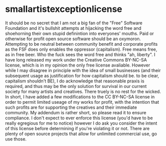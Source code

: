 # smallartistexceptionlicense

It should be no secret that I am not a big fan of the "Free" Software Foundation and it's bullshit attempts at hijacking the word free and shoehorning their own stupid definintion into everyones' mouths. Paid or otherwise for profit open source software should be an oxymoron. Attempting to be neutral between community benefit and corporate profits as the FSF does only enables the oppressor (capitalism). Free means free, as in free beer. Who the fuck sees the word free and thinks "ah, liberty". I have long released my work under the Creative Commons BY-NC-SA license, which is in my opinion the only free license avaliable. However while I may disagree in principle with the idea of small businesses (and their subsequent usage as justification for how capitalism should be. to be clear, capitalism shouldn't BE), I do acknowledge that reasonable praxis is required, and thus may be the only solution for survival in our current society for many artists and creatives. There truely is no rest for the wicked. In short, I have added a few modifications to the CC BY-NC-SA license in order to permit limited useage of my works for profit, with the intention that such profits are for supporting the creatives and their immediate community. My addendum is rather short, so please read it to ensure compliance. I don't expect to ever enforce this license (you'd have to be really egregious for me to notice) however I do ask you consider the intent of this license before determining if you're violating it or not. There are plenty of open source projects that allow for unlimited commercial use, go use those. 
